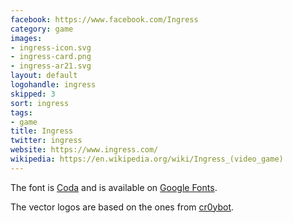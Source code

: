 ```yaml
---
facebook: https://www.facebook.com/Ingress
category: game
images:
- ingress-icon.svg
- ingress-card.png
- ingress-ar21.svg
layout: default
logohandle: ingress
skipped: 3
sort: ingress
tags:
- game
title: Ingress
twitter: ingress
website: https://www.ingress.com/
wikipedia: https://en.wikipedia.org/wiki/Ingress_(video_game)
---
```


The font is [Coda](http://code.newtypography.co.uk/coda-font-ingress/) and is available on [Google Fonts](http://www.google.com/fonts/specimen/Coda).

The vector logos are based on the ones from [cr0ybot](http://cr0ybot.github.io/ingress-logos/).
